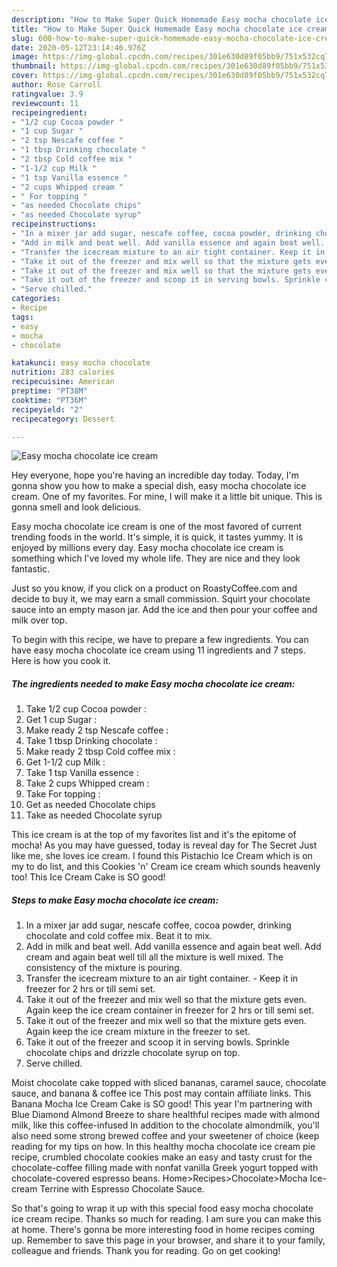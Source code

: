 ```yaml
---
description: "How to Make Super Quick Homemade Easy mocha chocolate ice cream"
title: "How to Make Super Quick Homemade Easy mocha chocolate ice cream"
slug: 600-how-to-make-super-quick-homemade-easy-mocha-chocolate-ice-cream
date: 2020-05-12T23:14:46.976Z
image: https://img-global.cpcdn.com/recipes/301e630d89f05bb9/751x532cq70/easy-mocha-chocolate-ice-cream-recipe-main-photo.jpg
thumbnail: https://img-global.cpcdn.com/recipes/301e630d89f05bb9/751x532cq70/easy-mocha-chocolate-ice-cream-recipe-main-photo.jpg
cover: https://img-global.cpcdn.com/recipes/301e630d89f05bb9/751x532cq70/easy-mocha-chocolate-ice-cream-recipe-main-photo.jpg
author: Rose Carroll
ratingvalue: 3.9
reviewcount: 11
recipeingredient:
- "1/2 cup Cocoa powder "
- "1 cup Sugar "
- "2 tsp Nescafe coffee "
- "1 tbsp Drinking chocolate "
- "2 tbsp Cold coffee mix "
- "1-1/2 cup Milk "
- "1 tsp Vanilla essence "
- "2 cups Whipped cream "
- " For topping "
- "as needed Chocolate chips"
- "as needed Chocolate syrup"
recipeinstructions:
- "In a mixer jar add sugar, nescafe coffee, cocoa powder, drinking chocolate and cold coffee mix. Beat it to mix."
- "Add in milk and beat well. Add vanilla essence and again beat well. Add cream and again beat well till all the mixture is well mixed. The consistency of the mixture is pouring."
- "Transfer the icecream mixture to an air tight container. Keep it in freezer for 2 hrs or till semi set."
- "Take it out of the freezer and mix well so that the mixture gets even. Again keep the ice cream container in freezer for 2 hrs or till semi set."
- "Take it out of the freezer and mix well so that the mixture gets even. Again keep the ice cream mixture in the freezer to set."
- "Take it out of the freezer and scoop it in serving bowls. Sprinkle chocolate chips and drizzle chocolate syrup on top."
- "Serve chilled."
categories:
- Recipe
tags:
- easy
- mocha
- chocolate

katakunci: easy mocha chocolate 
nutrition: 283 calories
recipecuisine: American
preptime: "PT38M"
cooktime: "PT36M"
recipeyield: "2"
recipecategory: Dessert

---
```



![Easy mocha chocolate ice cream](https://img-global.cpcdn.com/recipes/301e630d89f05bb9/751x532cq70/easy-mocha-chocolate-ice-cream-recipe-main-photo.jpg)

Hey everyone, hope you're having an incredible day today. Today, I'm gonna show you how to make a special dish, easy mocha chocolate ice cream. One of my favorites. For mine, I will make it a little bit unique. This is gonna smell and look delicious.

Easy mocha chocolate ice cream is one of the most favored of current trending foods in the world. It's simple, it is quick, it tastes yummy. It is enjoyed by millions every day. Easy mocha chocolate ice cream is something which I've loved my whole life. They are nice and they look fantastic.

Just so you know, if you click on a product on RoastyCoffee.com and decide to buy it, we may earn a small commission. Squirt your chocolate sauce into an empty mason jar. Add the ice and then pour your coffee and milk over top.


To begin with this recipe, we have to prepare a few ingredients. You can have easy mocha chocolate ice cream using 11 ingredients and 7 steps. Here is how you cook it.

<!--inarticleads1-->

##### The ingredients needed to make Easy mocha chocolate ice cream:

1. Take 1/2 cup Cocoa powder :
1. Get 1 cup Sugar :
1. Make ready 2 tsp Nescafe coffee :
1. Take 1 tbsp Drinking chocolate :
1. Make ready 2 tbsp Cold coffee mix :
1. Get 1-1/2 cup Milk :
1. Take 1 tsp Vanilla essence :
1. Take 2 cups Whipped cream :
1. Take  For topping :
1. Get as needed Chocolate chips
1. Take as needed Chocolate syrup


This ice cream is at the top of my favorites list and it&#39;s the epitome of mocha! As you may have guessed, today is reveal day for The Secret Just like me, she loves ice cream. I found this Pistachio Ice Cream which is on my to do list, and this Cookies &#39;n&#39; Cream ice cream which sounds heavenly too! This Ice Cream Cake is SO good! 

<!--inarticleads2-->

##### Steps to make Easy mocha chocolate ice cream:

1. In a mixer jar add sugar, nescafe coffee, cocoa powder, drinking chocolate and cold coffee mix. Beat it to mix.
1. Add in milk and beat well. Add vanilla essence and again beat well. Add cream and again beat well till all the mixture is well mixed. The consistency of the mixture is pouring.
1. Transfer the icecream mixture to an air tight container. - Keep it in freezer for 2 hrs or till semi set.
1. Take it out of the freezer and mix well so that the mixture gets even. Again keep the ice cream container in freezer for 2 hrs or till semi set.
1. Take it out of the freezer and mix well so that the mixture gets even. Again keep the ice cream mixture in the freezer to set.
1. Take it out of the freezer and scoop it in serving bowls. Sprinkle chocolate chips and drizzle chocolate syrup on top.
1. Serve chilled.


Moist chocolate cake topped with sliced bananas, caramel sauce, chocolate sauce, and banana &amp; coffee ice This post may contain affiliate links. This Banana Mocha Ice Cream Cake is SO good! This year I&#39;m partnering with Blue Diamond Almond Breeze to share healthful recipes made with almond milk, like this coffee-infused In addition to the chocolate almondmilk, you&#39;ll also need some strong brewed coffee and your sweetener of choice (keep reading for my tips on how. In this healthy mocha chocolate ice cream pie recipe, crumbled chocolate cookies make an easy and tasty crust for the chocolate-coffee filling made with nonfat vanilla Greek yogurt topped with chocolate-covered espresso beans. Home&gt;Recipes&gt;Chocolate&gt;Mocha Ice-cream Terrine with Espresso Chocolate Sauce. 

So that's going to wrap it up with this special food easy mocha chocolate ice cream recipe. Thanks so much for reading. I am sure you can make this at home. There's gonna be more interesting food in home recipes coming up. Remember to save this page in your browser, and share it to your family, colleague and friends. Thank you for reading. Go on get cooking!
